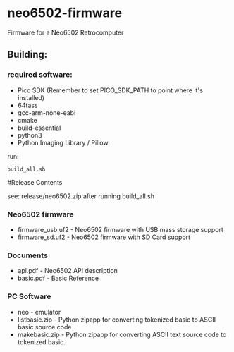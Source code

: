 # neo6502-firmware
Firmware for a Neo6502 Retrocomputer

## Building:
### required software:
- Pico SDK (Remember to set PICO_SDK_PATH to point where it's installed)
- 64tass
- gcc-arm-none-eabi
- cmake
- build-essential
- python3
- Python Imaging Library / Pillow

run:

``` 
build_all.sh
```	

#Release Contents

see: release/neo6502.zip after running build_all.sh

### Neo6502 firmware
* firmware_usb.uf2 - Neo6502 firmware with USB mass storage support
* firmware_sd.uf2 -  Neo6502 firmware with SD Card support

### Documents
* api.pdf - Neo6502 API description
* basic.pdf - Basic Reference

### PC Software
* neo - emulator
* listbasic.zip - Python zipapp for converting tokenized basic to ASCII basic source code
* makebasic.zip - Python zipapp for converting ASCII text source code to tokenized basic.
